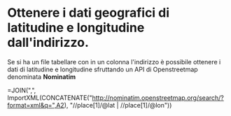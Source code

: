# Ottenere i dati geografici di latitudine e longitudine dall'indirizzo.

Se si ha un file tabellare con in un colonna l'indirizzo è possibile ottenere i dati di latitudine e longitudine sfruttando un API di Openstreetmap denominata **Nominatim**

=JOIN(",", ImportXML(CONCATENATE("http://nominatim.openstreetmap.org/search/?format=xml&q=",A2), "//place[1]/@lat | //place[1]/@lon"))
